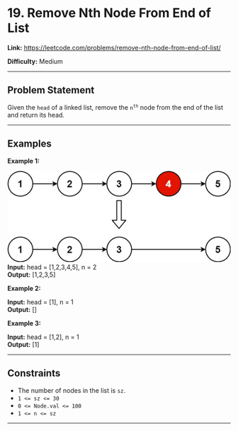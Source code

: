 # 19. Remove Nth Node From End of List

**Link:** https://leetcode.com/problems/remove-nth-node-from-end-of-list/

**Difficulty:** Medium

---

## Problem Statement

Given the `head` of a linked list, remove the <code>n<sup>th</sup></code> node from the end of the list and return its head.

---

## Examples

**Example 1:**

![alt text](remove_ex1.jpg)
**Input:** head = [1,2,3,4,5], n = 2 \
**Output:** [1,2,3,5]

**Example 2:**

**Input:** head = [1], n = 1 \
**Output:** []

**Example 3:**

**Input:** head = [1,2], n = 1 \
**Output:** [1]

---

## Constraints

- The number of nodes in the list is `sz`.
- `1 <= sz <= 30`
- `0 <= Node.val <= 100`
- `1 <= n <= sz`

---